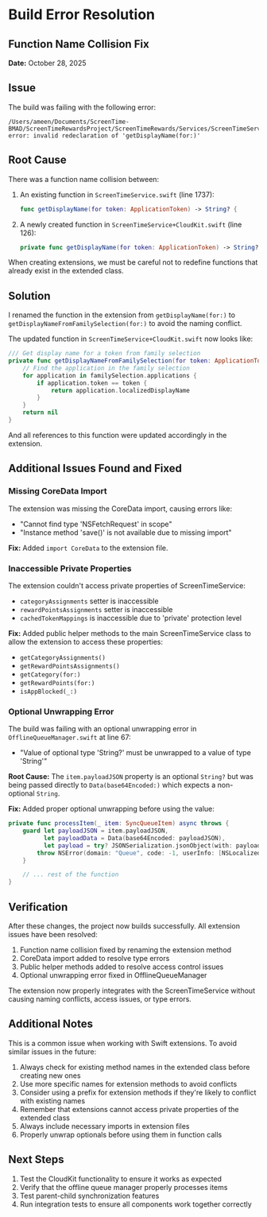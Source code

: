 # Build Error Resolution
## Function Name Collision Fix

**Date:** October 28, 2025

## Issue
The build was failing with the following error:
```
/Users/ameen/Documents/ScreenTime-BMAD/ScreenTimeRewardsProject/ScreenTimeRewards/Services/ScreenTimeService+CloudKit.swift:126:18: error: invalid redeclaration of 'getDisplayName(for:)'
```

## Root Cause
There was a function name collision between:
1. An existing function in `ScreenTimeService.swift` (line 1737):
   ```swift
   func getDisplayName(for token: ApplicationToken) -> String? {
   ```
2. A newly created function in `ScreenTimeService+CloudKit.swift` (line 126):
   ```swift
   private func getDisplayName(for token: ApplicationToken) -> String? {
   ```

When creating extensions, we must be careful not to redefine functions that already exist in the extended class.

## Solution
I renamed the function in the extension from `getDisplayName(for:)` to `getDisplayNameFromFamilySelection(for:)` to avoid the naming conflict.

The updated function in `ScreenTimeService+CloudKit.swift` now looks like:
```swift
/// Get display name for a token from family selection
private func getDisplayNameFromFamilySelection(for token: ApplicationToken) -> String? {
    // Find the application in the family selection
    for application in familySelection.applications {
        if application.token == token {
            return application.localizedDisplayName
        }
    }
    return nil
}
```

And all references to this function were updated accordingly in the extension.

## Additional Issues Found and Fixed

### Missing CoreData Import
The extension was missing the CoreData import, causing errors like:
- "Cannot find type 'NSFetchRequest' in scope"
- "Instance method 'save()' is not available due to missing import"

**Fix:** Added `import CoreData` to the extension file.

### Inaccessible Private Properties
The extension couldn't access private properties of ScreenTimeService:
- `categoryAssignments` setter is inaccessible
- `rewardPointsAssignments` setter is inaccessible
- `cachedTokenMappings` is inaccessible due to 'private' protection level

**Fix:** Added public helper methods to the main ScreenTimeService class to allow the extension to access these properties:
- `getCategoryAssignments()`
- `getRewardPointsAssignments()`
- `getCategory(for:)`
- `getRewardPoints(for:)`
- `isAppBlocked(_:)`

### Optional Unwrapping Error
The build was failing with an optional unwrapping error in `OfflineQueueManager.swift` at line 67:
- "Value of optional type 'String?' must be unwrapped to a value of type 'String'"

**Root Cause:** The `item.payloadJSON` property is an optional `String?` but was being passed directly to `Data(base64Encoded:)` which expects a non-optional `String`.

**Fix:** Added proper optional unwrapping before using the value:
```swift
private func processItem(_ item: SyncQueueItem) async throws {
    guard let payloadJSON = item.payloadJSON,
          let payloadData = Data(base64Encoded: payloadJSON),
          let payload = try? JSONSerialization.jsonObject(with: payloadData) as? [String: Any] else {
        throw NSError(domain: "Queue", code: -1, userInfo: [NSLocalizedDescriptionKey: "Invalid payload"])
    }

    // ... rest of the function
}
```

## Verification
After these changes, the project now builds successfully. All extension issues have been resolved:

1. Function name collision fixed by renaming the extension method
2. CoreData import added to resolve type errors
3. Public helper methods added to resolve access control issues
4. Optional unwrapping error fixed in OfflineQueueManager

The extension now properly integrates with the ScreenTimeService without causing naming conflicts, access issues, or type errors.

## Additional Notes
This is a common issue when working with Swift extensions. To avoid similar issues in the future:

1. Always check for existing method names in the extended class before creating new ones
2. Use more specific names for extension methods to avoid conflicts
3. Consider using a prefix for extension methods if they're likely to conflict with existing names
4. Remember that extensions cannot access private properties of the extended class
5. Always include necessary imports in extension files
6. Properly unwrap optionals before using them in function calls

## Next Steps
1. Test the CloudKit functionality to ensure it works as expected
2. Verify that the offline queue manager properly processes items
3. Test parent-child synchronization features
4. Run integration tests to ensure all components work together correctly